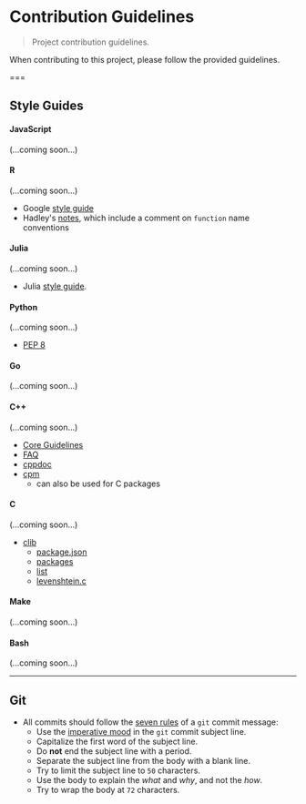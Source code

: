 Contribution Guidelines
===
> Project contribution guidelines.

When contributing to this project, please follow the provided guidelines.

===
## Style Guides

#### JavaScript

(...coming soon...)


#### R

(...coming soon...)

*   Google [style guide](https://google.github.io/styleguide/Rguide.xml)
*   Hadley's [notes](http://adv-r.had.co.nz/OO-essentials.html), which include a comment on `function` name conventions


#### Julia

(...coming soon...)

*   Julia [style guide][julia-style-guide].


#### Python

(...coming soon...)

*   [PEP 8](https://www.python.org/dev/peps/pep-0008/)


#### Go

(...coming soon...)


#### C++

(...coming soon...)

*   [Core Guidelines](https://github.com/isocpp/CppCoreGuidelines)
*   [FAQ](http://www.stroustrup.com/bs_faq2.html)
*   [cppdoc](http://www.edparrish.net/common/cppdoc.html)
*   [cpm](https://github.com/iauns/cpm)
    -   can also be used for C packages


#### C

(...coming soon...)

*   [clib](https://github.com/clibs/clib)
    *   [package.json](https://github.com/clibs/clib/wiki/Explanation-of-package.json)
    *   [packages](https://github.com/clibs/clib/wiki/Packages)
    *   [list](https://github.com/clibs/list)
    *   [levenshtein.c](https://github.com/wooorm/levenshtein.c)



#### Make

(...coming soon...)


#### Bash

(...coming soon...)


---
## Git

*   All commits should follow the [seven rules][git-seven-rules] of a `git` commit message:
    -   Use the [imperative mood][imperative-mood] in the `git` commit subject line.
    -   Capitalize the first word of the subject line.
    -   Do __not__ end the subject line with a period.
    -   Separate the subject line from the body with a blank line.
    -   Try to limit the subject line to `50` characters.
    -   Use the body to explain the *what* and *why*, and not the *how*.
    -   Try to wrap the body at `72` characters. 




<!-- <links> -->
[git-seven-rules]: http://chris.beams.io/posts/git-commit/
[imperative-mood]: https://en.wikipedia.org/wiki/Imperative_mood

[julia-style-guide]: http://docs.julialang.org/en/release-0.4/manual/style-guide/
<!-- </links> -->
